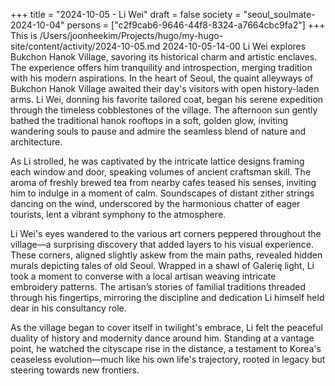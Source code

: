+++
title = "2024-10-05 - Li Wei"
draft = false
society = "seoul_soulmate-2024-10-04"
persons = ["c2f9cab6-9646-44f8-8324-a7664cbc9fa2"]
+++
This is /Users/joonheekim/Projects/hugo/my-hugo-site/content/activity/2024-10-05.md
2024-10-05-14-00
Li Wei explores Bukchon Hanok Village, savoring its historical charm and artistic enclaves. The experience offers him tranquility and introspection, merging tradition with his modern aspirations.
In the heart of Seoul, the quaint alleyways of Bukchon Hanok Village awaited their day's visitors with open history-laden arms. Li Wei, donning his favorite tailored coat, began his serene expedition through the timeless cobblestones of the village. The afternoon sun gently bathed the traditional hanok rooftops in a soft, golden glow, inviting wandering souls to pause and admire the seamless blend of nature and architecture.

As Li strolled, he was captivated by the intricate lattice designs framing each window and door, speaking volumes of ancient craftsman skill. The aroma of freshly brewed tea from nearby cafes teased his senses, inviting him to indulge in a moment of calm. Soundscapes of distant zither strings dancing on the wind, underscored by the harmonious chatter of eager tourists, lent a vibrant symphony to the atmosphere.

Li Wei's eyes wandered to the various art corners peppered throughout the village—a surprising discovery that added layers to his visual experience. These corners, aligned slightly askew from the main paths, revealed hidden murals depicting tales of old Seoul. Wrapped in a shawl of Galerię light, Li took a moment to converse with a local artisan weaving intricate embroidery patterns. The artisan’s stories of familial traditions threaded through his fingertips, mirroring the discipline and dedication Li himself held dear in his consultancy role.

As the village began to cover itself in twilight's embrace, Li felt the peaceful duality of history and modernity dance around him. Standing at a vantage point, he watched the cityscape rise in the distance, a testament to Korea's ceaseless evolution—much like his own life's trajectory, rooted in legacy but steering towards new frontiers.
